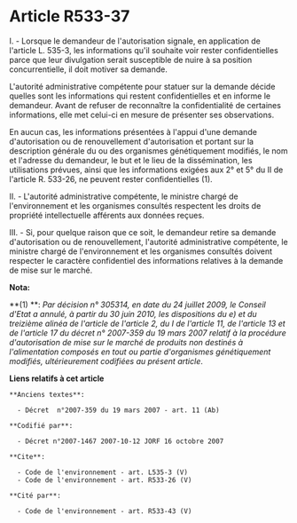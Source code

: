 # Article R533-37

I. - Lorsque le demandeur de l'autorisation signale, en application de l'article L. 535-3, les informations qu'il souhaite
voir rester confidentielles parce que leur divulgation serait susceptible de nuire à sa position concurrentielle, il doit
motiver sa demande.

L'autorité administrative compétente pour statuer sur la demande décide quelles sont les informations qui restent
confidentielles et en informe le demandeur. Avant de refuser de reconnaître la confidentialité de certaines informations,
elle met celui-ci en mesure de présenter ses observations.

En aucun cas, les informations présentées à l'appui d'une demande d'autorisation ou de renouvellement d'autorisation et
portant sur la description générale du ou des organismes génétiquement modifiés, le nom et l'adresse du demandeur, le but et
le lieu de la dissémination, les utilisations prévues, ainsi que les informations exigées aux 2° et 5° du II de l'article R.
533-26, ne peuvent rester confidentielles (1).

II. - L'autorité administrative compétente, le ministre chargé de l'environnement et les organismes consultés respectent les
droits de propriété intellectuelle afférents aux données reçues.

III. - Si, pour quelque raison que ce soit, le demandeur retire sa demande d'autorisation ou de renouvellement, l'autorité
administrative compétente, le ministre chargé de l'environnement et les organismes consultés doivent respecter le caractère
confidentiel des informations relatives à la demande de mise sur le marché.

**Nota:**

**(1) **: 
  _Par décision n° 305314, en date du 24 juillet 2009, le Conseil d'Etat a annulé, à partir du 30 juin 2010, les dispositions
du e) et du treizième alinéa de l'article de l'article 2, du I de l'article 11, de l'article 13 et de l'article 17 du décret
n° 2007-359 du 19 mars 2007 relatif à la procédure d'autorisation de mise sur le marché de produits non destinés à
l'alimentation composés en tout ou partie d'organismes génétiquement modifiés, ultérieurement codifiées au présent article_.

**Liens relatifs à cet article**

	**Anciens textes**:

	  - Décret  n°2007-359 du 19 mars 2007 - art. 11 (Ab)

	**Codifié par**:

	  - Décret n°2007-1467 2007-10-12 JORF 16 octobre 2007

	**Cite**:

	  - Code de l'environnement - art. L535-3 (V)
	  - Code de l'environnement - art. R533-26 (V)

	**Cité par**:

	  - Code de l'environnement - art. R533-43 (V)
